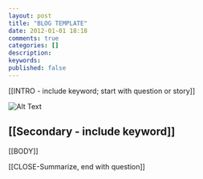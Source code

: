 ```yaml
---
layout: post
title: "BLOG TEMPLATE"
date: 2012-01-01 18:18
comments: true
categories: []
description:
keywords:
published: false 
---
```


[[INTRO - include keyword; start with question or story]]

![Alt Text](http://i.imgur.com/M0kYA.jpg)

<!--more-->

## [[Secondary - include keyword]]

[[BODY]]

[[CLOSE-Summarize, end with question]]
